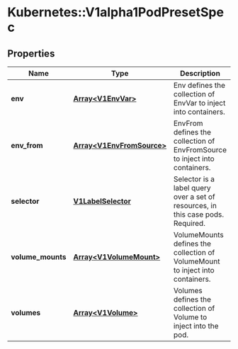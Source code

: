# Kubernetes::V1alpha1PodPresetSpec

## Properties
Name | Type | Description | Notes
------------ | ------------- | ------------- | -------------
**env** | [**Array&lt;V1EnvVar&gt;**](V1EnvVar.md) | Env defines the collection of EnvVar to inject into containers. | [optional] 
**env_from** | [**Array&lt;V1EnvFromSource&gt;**](V1EnvFromSource.md) | EnvFrom defines the collection of EnvFromSource to inject into containers. | [optional] 
**selector** | [**V1LabelSelector**](V1LabelSelector.md) | Selector is a label query over a set of resources, in this case pods. Required. | [optional] 
**volume_mounts** | [**Array&lt;V1VolumeMount&gt;**](V1VolumeMount.md) | VolumeMounts defines the collection of VolumeMount to inject into containers. | [optional] 
**volumes** | [**Array&lt;V1Volume&gt;**](V1Volume.md) | Volumes defines the collection of Volume to inject into the pod. | [optional] 


